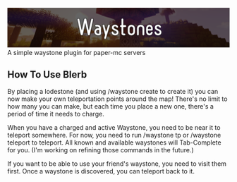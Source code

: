 ![Waystones Title Image](https://raw.githubusercontent.com/sim2kid/Waystones/main/img/waystones.png)
A simple waystone plugin for paper-mc servers

## How To Use Blerb
By placing a lodestone (and using /waystone create <name> to create it) you  can now make your own teleportation points around the map!
There's no limit to how many you can make, but each time you place a new one, there's a period of time it needs to charge.

When you have a charged and active Waystone, you need to be near it to teleport somewhere.
For now, you need to run /waystone tp <Waystone Name> or /waystone teleport <Creator> <Waystone> to teleport.
All known and available waystones will Tab-Complete for you.
(I'm working on refining those commands in the future.)

If you want to be able to use your friend's waystone, you need to visit them first. 
Once a waystone is discovered, you can teleport back to it.
